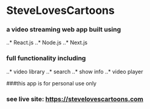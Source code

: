 # SteveLovesCartoons
### a video streaming web app built using
..* React.js
..* Node.js
..* Next.js

### full functionality including
..* video library
..* search
..* show info
..* video player

###this app is for personal use only

### see live site: https://stevelovescartoons.com
